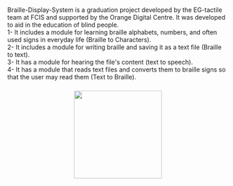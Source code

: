 <br clear="both">

<p align="left">Braille-Display-System is a graduation project developed by the EG-tactile team at FCIS and supported by the Orange Digital Centre. It was developed to aid in the education of blind people. <br>1- It includes a module for learning braille alphabets, numbers, and often used signs in everyday life (Braille to Characters).    <br>2- It includes a module for writing braille and saving it as a text file (Braille to text).<br>3- It has a module for hearing the file's content (text to speech).<br>4- It has a module that reads text files and converts them to braille signs so that the user may read them (Text to Braille).</p>

###

<div align="center">
  <img height="200" src="/media/mazen/programming/Braille to Text/BrailleSystem.jpg"  />
</div>

###
